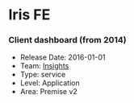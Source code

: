# Iris FE
### Client dashboard (from 2014)
* Release Date: 2016-01-01
* Team: [Insights](../teams/insights.md)
* Type: service
* Level: Application
* Area: Premise v2
